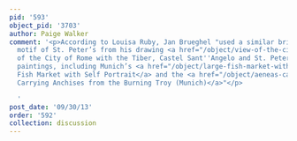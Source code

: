 ```yaml
---
pid: '593'
object_pid: '3703'
author: Paige Walker
comment: '<p>According to Louisa Ruby, Jan Brueghel "used a similar bridge and the
  motif of St. Peter’s from his drawing <a href="/object/view-of-the-city-of-rome-with-the-tiber-castel-sant-angelo-and-st-peters">View
  of the City of Rome with the Tiber, Castel Sant''Angelo and St. Peters</a> in numerous
  paintings, including Munich’s <a href="/object/large-fish-market-with-self-portrait">Large
  Fish Market with Self Portrait</a> and the <a href="/object/aeneas-carrying-anchises-from-the-burning-troy-munich">Aeneas
  Carrying Anchises from the Burning Troy (Munich)</a>"</p>

  '
post_date: '09/30/13'
order: '592'
collection: discussion
---
```

